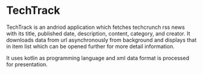 # TechTrack
TechTrack is an andriod application which fetches techcrunch rss news with its title, published date, description, content, category, and creator. 
It downloads data from url asynchronously from background and displays that in item list which can be opened further for more detail information. 

It uses kotlin as programming language and xml data format is processed for presentation.
